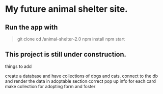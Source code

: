 <!-- @format -->

# My future animal shelter site.

## Run the app with

> git clone
> cd /animal-shelter-2.0
> npm install
> npm start

## This project is still under construction.

things to add

create a database and have collections of dogs and cats.
connect to the db and render the data in adoptable section
correct pop up info for each card
make collection for adopting form and foster
